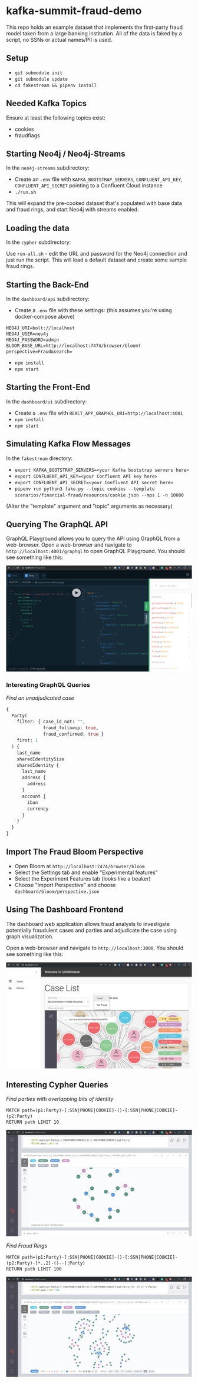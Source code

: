# kafka-summit-fraud-demo

This repo holds an example dataset that implements the first-party fraud model taken from a large
banking institution.   All of the data is faked by a script, no SSNs or actual names/PII is used.

## Setup

* `git submodule init`
* `git submodule update`
* `cd fakestream && pipenv install`

## Needed Kafka Topics

Ensure at least the following topics exist:

* cookies
* fraudflags

## Starting Neo4j / Neo4j-Streams

In the `neo4j-streams` subdirectory:

* Create an `.env` file with `KAFKA_BOOTSTRAP_SERVERS`, `CONFLUENT_API_KEY`, `CONFLUENT_API_SECRET` pointing to a Confluent Cloud instance
* `./run.sh`

This will expand the pre-cooked dataset that's populated with base data and
fraud rings, and start Neo4j with streams enabled.

## Loading the data

In the `cypher` subdirectory:

Use `run-all.sh` - edit the URL and password for the Neo4j connection and just run the script.  This 
will load a default dataset and create some sample fraud rings.

## Starting the Back-End

In the `dashboard/api` subdirectory:

* Create a `.env` file with these settings: (this assumes you're using docker-compose above)

```
NEO4J_URI=bolt://localhost
NEO4J_USER=neo4j
NEO4J_PASSWORD=admin
BLOOM_BASE_URL=http://localhost:7474/browser/bloom?perspective=Fraud&search=
```

* `npm install`
* `npm start`

## Starting the Front-End

In the `dashboard/ui` subdirectory:

* Create a `.env` file with `REACT_APP_GRAPHQL_URI=http://localhost:4001`
* `npm install`
* `npm start`

## Simulating Kafka Flow Messages

In the `fakestream` directory:

* `export KAFKA_BOOTSTRAP_SERVERS=<your Kafka bootstrap servers here>`
* `export CONFLUENT_API_KEY=<your Confluent API key here>`
* `export CONFLUENT_API_SECRET=<your Confluent API secret here>`
* `pipenv run python3 fake.py --topic cookies --template scenarios/financial-fraud/resources/cookie.json --mps 1 -n 10000`

(Alter the "template" argument and "topic" arguments as necessary)

## Querying The GraphQL API

GraphQL Playground allows you to query the API using GraphQL from a web-browser. Open a web-browser and navigate to `http://localhost:4001/graphql` to open GraphQL Playground. You should see something like this:

![](images/graphql_playground.png)

### Interesting GraphQL Queries

*Find an unadjudicated case*

```GraphQL
{
  Party(
    filter: { case_id_not: "", 
              fraud_followup: true, 
              fraud_confirmed: true }
    first: 1
  ) {
    last_name
    sharedIdentitySize
    sharedIdentity {
      last_name
      address {
        address
      }
      account {
        iban
        currency
      }
    }
  }
}
```

## Import The Fraud Bloom Perspective

* Open Bloom at `http://localhost:7474/browser/bloom`
* Select the Settings tab and enable "Experimental features"
* Select the Experiment Features tab (looks like a beaker)
* Choose "Import Perspective" and choose `dashboard/bloom/perspective.json`

## Using The Dashboard Frontend

The dashboard web application allows fraud analysts to investigate potentially fraudulent cases and parties and adjudicate the case using graph visualization. 

Open a web-browser and navigate to `http://localhost:3000`. You should see something like this:

![](images/dashboard.png)

## Interesting Cypher Queries

*Find parties with overlapping bits of identity*

```cypher
MATCH path=(p1:Party)-[:SSN|PHONE|COOKIE]-()-[:SSN|PHONE|COOKIE]-(p2:Party)
RETURN path LIMIT 10
```

![](images/neo4j_browser_1.png)


*Find Fraud Rings*

```cypher
MATCH path=(p1:Party)-[:SSN|PHONE|COOKIE]-()-[:SSN|PHONE|COOKIE]-(p2:Party)-[*..2]-()--(:Party)
RETURN path LIMIT 100
```

![](images/neo4j_browser_2.png)